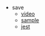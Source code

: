 * save
  * [video](https://www.youtube.com/watch?v=7r4xVDI2vho)
  * [sample](https://github.com/xogeny/ts-jest-sample)
  * [jest](https://github.com/kulshekhar/ts-jest)
